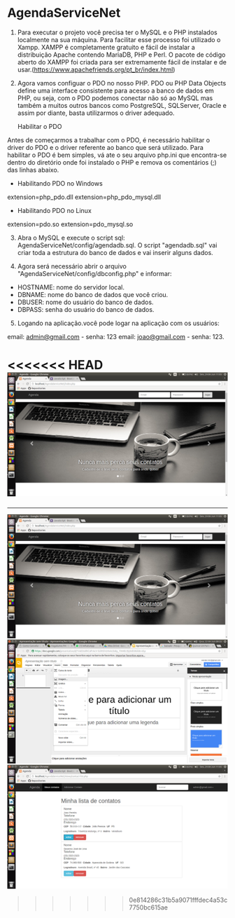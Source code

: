 # AgendaServiceNet

1. Para executar o projeto você precisa ter o MySQL e o PHP instalados localmente na sua máquina. Para facilitar esse    processo foi utilizado o Xampp. XAMPP é completamente gratuito e fácil de instalar a distribuição Apache contendo MariaDB, PHP e Perl. O pacote de código aberto do XAMPP foi criada para ser extremamente fácil de instalar e de usar.(https://www.apachefriends.org/pt_br/index.html)

2. Agora vamos configuar o PDO no nosso PHP. PDO ou PHP Data Objects define uma interface consistente para acesso a banco de dados em PHP, ou seja, com o PDO podemos conectar não só ao MySQL mas também a muitos outros bancos como PostgreSQL, SQLServer, Oracle e assim por diante, basta utilizarmos o driver adequado.

    Habilitar o PDO

  Antes de começarmos a trabalhar com o PDO, é necessário habilitar o driver do PDO e o driver referente ao banco que será utilizado. Para habilitar o PDO é bem simples, vá ate o seu arquivo php.ini que encontra-se dentro do diretório onde foi instalado o PHP e remova os comentários (;) das linhas abaixo.

  - Habilitando PDO no Windows

  extension=php_pdo.dll
  extension=php_pdo_mysql.dll

 - Habilitando PDO no Linux

  extension=pdo.so
  extension=pdo_mysql.so

3. Abra o MySQL e execute o script sql: AgendaServiceNet/config/agendadb.sql. O script "agendadb.sql" vai criar toda a estrutura do banco de dados e vai inserir alguns dados.

4. Agora será necessário abrir o arquivo "AgendaServiceNet/config/dbconfig.php" e informar:
 - HOSTNAME: nome do servidor local.
 - DBNAME: nome do banco de dados que você criou.
 - DBUSER: nome do usuário do banco de dados.
 - DBPASS: senha do usuário do banco de dados.

5. Logando na aplicação.você pode logar na aplicação com os usuários:

email: admin@gmail.com - senha: 123
email: joao@gmail.com - senha: 123. 

<<<<<<< HEAD
![alt tag](assets/img/examples/example1.png)
=======
*****************************************************************************************************
![alt tag](assets/img/examples/example1.png)
![alt tag](assets/img/examples/example2.png)
![alt tag](assets/img/examples/example3.png)
>>>>>>> 0e814286c31b5a9071fffdec4a53c7750bc615ae
